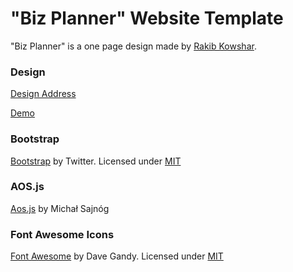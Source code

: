 
# "Biz Planner" Website Template

"Biz Planner" is a one page design made by [Rakib Kowshar](https://dribbble.com/rakibkowshar).


### Design 

[Design Address](https://kodluyoruz-project-bizplanner.netlify.app/images/theme.jpg)

[Demo](https://kodluyoruz-project-bizplanner.netlify.app/)


### Bootstrap

[Bootstrap](http://getbootstrap.com/) by Twitter. Licensed under [MIT](https://github.com/twbs/bootstrap/blob/master/LICENSE)

### AOS.js

[Aos.js](https://github.com/michalsnik/aos) by Michał Sajnóg

### Font Awesome Icons 

[Font Awesome](http://fortawesome.github.io/Font-Awesome/) by Dave Gandy. Licensed under [MIT](http://opensource.org/licenses/mit-license.html)
